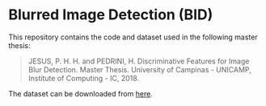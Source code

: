 # Blurred Image Detection (BID)

This repository contains the code and dataset used in the following master thesis:

>JESUS, P. H. H. and PEDRINI, H. Discriminative Features for Image Blur Detection. Master Thesis. University of Campinas - UNICAMP, Institute of Computing - IC, 2018.

The dataset can be downloaded from [here](https://drive.google.com/file/d/1F351qAJDOkyCwEkBhTTO0zkzrdguCwJC/view?usp=sharing).
